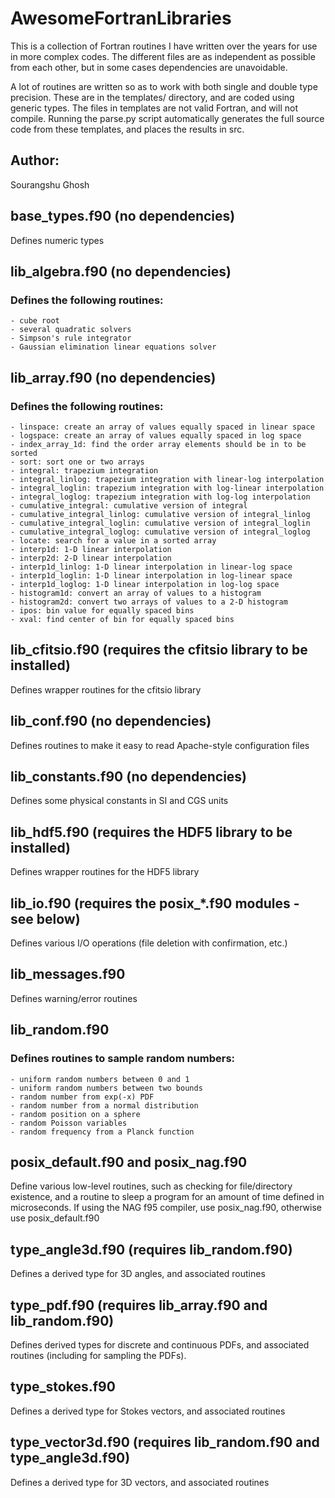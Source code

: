 # AwesomeFortranLibraries

This is a collection of Fortran routines I have written over the years for use in more complex codes. The different files are as independent as possible from each other, but in some cases dependencies are unavoidable.

A lot of routines are written so as to work with both single and double type precision. These are in the templates/ directory, and are coded using generic types. The files in templates are not valid Fortran, and will not compile. Running the parse.py script automatically generates the full source code from these templates, and places the results in src.

## Author:

Sourangshu Ghosh

## base_types.f90 (no dependencies)
  Defines numeric types
  
## lib_algebra.f90 (no dependencies)
### Defines the following routines:
    - cube root
    - several quadratic solvers
    - Simpson's rule integrator
    - Gaussian elimination linear equations solver

## lib_array.f90 (no dependencies)
### Defines the following routines:
    - linspace: create an array of values equally spaced in linear space
    - logspace: create an array of values equally spaced in log space
    - index_array_1d: find the order array elements should be in to be sorted
    - sort: sort one or two arrays
    - integral: trapezium integration
    - integral_linlog: trapezium integration with linear-log interpolation
    - integral_loglin: trapezium integration with log-linear interpolation
    - integral_loglog: trapezium integration with log-log interpolation
    - cumulative_integral: cumulative version of integral
    - cumulative_integral_linlog: cumulative version of integral_linlog
    - cumulative_integral_loglin: cumulative version of integral_loglin
    - cumulative_integral_loglog: cumulative version of integral_loglog
    - locate: search for a value in a sorted array
    - interp1d: 1-D linear interpolation
    - interp2d: 2-D linear interpolation
    - interp1d_linlog: 1-D linear interpolation in linear-log space
    - interp1d_loglin: 1-D linear interpolation in log-linear space
    - interp1d_loglog: 1-D linear interpolation in log-log space
    - histogram1d: convert an array of values to a histogram
    - histogram2d: convert two arrays of values to a 2-D histogram
    - ipos: bin value for equally spaced bins
    - xval: find center of bin for equally spaced bins
    
## lib_cfitsio.f90 (requires the cfitsio library to be installed)
  Defines wrapper routines for the cfitsio library
  
## lib_conf.f90 (no dependencies)
  Defines routines to make it easy to read Apache-style configuration files
  
## lib_constants.f90 (no dependencies)
  Defines some physical constants in SI and CGS units
  
## lib_hdf5.f90 (requires the HDF5 library to be installed)
  Defines wrapper routines for the HDF5 library
  
## lib_io.f90 (requires the posix_*.f90 modules - see below)
  Defines various I/O operations (file deletion with confirmation, etc.)

## lib_messages.f90
  Defines warning/error routines
  
## lib_random.f90
### Defines routines to sample random numbers:
    - uniform random numbers between 0 and 1
    - uniform random numbers between two bounds
    - random number from exp(-x) PDF
    - random number from a normal distribution
    - random position on a sphere
    - random Poisson variables
    - random frequency from a Planck function

## posix_default.f90 and posix_nag.f90
  Define various low-level routines, such as checking for file/directory
  existence, and a routine to sleep a program for an amount of time defined in
  microseconds. If using the NAG f95 compiler, use posix_nag.f90, otherwise
  use posix_default.f90
  
## type_angle3d.f90 (requires lib_random.f90)
  Defines a derived type for 3D angles, and associated routines
  
## type_pdf.f90 (requires lib_array.f90 and lib_random.f90)
  Defines derived types for discrete and continuous PDFs, and associated routines (including for sampling the PDFs).

## type_stokes.f90
  Defines a derived type for Stokes vectors, and associated routines
  
## type_vector3d.f90 (requires lib_random.f90 and type_angle3d.f90)
  Defines a derived type for 3D vectors, and associated routines


